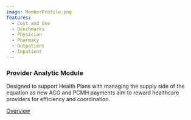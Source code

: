 ```yaml
---
image: MemberProfile.png
features:
  - Cost and Use
  - Benchmarks
  - Physician
  - Pharmacy
  - Outpatient
  - Inpatient
---
```


### Provider Analytic Module

Designed to support Health Plans with managing the supply side of the equation as new ACO and PCMH payments aim to reward healthcare providers for efficiency and coordination.

[Overview]

[Overview]: http://google.com
